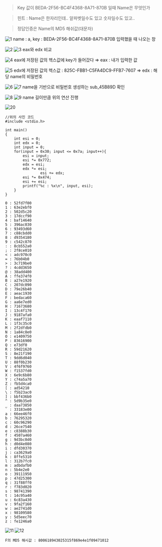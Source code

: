 > Key 값이 BEDA-2F56-BC4F4368-8A71-870B 일때 Name은 무엇인가

> 힌트 : Name은 한자리인데.. 알파벳일수도 있고 숫자일수도 있고..

> 정답인증은 Name의 MD5 해쉬값(대문자)

![1](https://github.com/king-raccoon/Yoom/assets/78426205/871e36ba-ef84-4436-a5a6-9fdcd5af0be9)
name : a, key : BEDA-2F56-BC4F4368-8A71-870B 입력했을 때 나오는 창

![2](https://github.com/king-raccoon/Yoom/assets/78426205/5d7f8938-4231-49ea-b28c-d8d142559264)
![3](https://github.com/king-raccoon/Yoom/assets/78426205/b6451fca-0137-42d4-b6ae-b9177cacf8da)
eax와 edx 비교

![4](https://github.com/king-raccoon/Yoom/assets/78426205/3ccc3d85-c8db-4a7f-8c32-99cd12a2f68c)
eax에 저장된 값의 헥스값에 key가 들어갔다 ⇒ eax : 내가 입력한 값

![5](https://github.com/king-raccoon/Yoom/assets/78426205/8811a9f3-f9a2-4c9a-8d7b-c33d9c6663b3)
edx에 저장된 값의 헥스값 : 825C-FBB1-C5FA4DC9-FFB7-7607 ⇒ edx : 해당 name의 비밀번호

![6](https://github.com/king-raccoon/Yoom/assets/78426205/664f65ad-5509-4d9d-ab1c-68029d87ddfe)
![7](https://github.com/king-raccoon/Yoom/assets/78426205/acb44938-a54d-402b-85b0-5be59e4f9976)
name을 기반으로 비밀번호 생성하는 sub_45B89D 확인

![8](https://github.com/king-raccoon/Yoom/assets/78426205/3e4cc50f-b5ce-4e3c-ac5f-564445accf87)
![9](https://github.com/king-raccoon/Yoom/assets/78426205/55e2897d-8af4-4f43-bc29-d24ec451b37b)
name 길이만큼 위의 연산 진행

![20](https://github.com/king-raccoon/Yoom/assets/78426205/6afc86d8-b51f-4386-b71d-b1e238135eee)

```
//위의 사진 코드
#include <stdio.h>

int main()
{
    int esi = 0;
    int edx = 0;
    int input = 0;
    for(input = 0x30; input <= 0x7a; input++){
        esi = input;
        esi *= 0x772;
        edx = esi;
        edx *= esi;
				esi += edx;
        esi *= 0x474;
        esi += esi;
        printf("%c : %x\n", input, esi);
    }
}
```

```
0 : 52fd7f00
1 : 63e2ebf0
2 : 502d5c20
3 : 17dccf90
4 : baf14640
5 : 396ac030
6 : 93493d60
7 : c88cbdd0
8 : d9354180
9 : c542c870
: : 8cb552a0
; : 2f8ce010
< : adc970c0
= : 76b04b0
> : 3c719be0
? : 4cdd3650
@ : 38add400
A : ffe374f0
B : a27e1920
C : 207dc090
D : 79e26b40
E : aeac1930
F : bedaca60
G : aa6e7ed0
H : 71673680
I : 13c4f170
J : 9187afa0
K : eaaf7110
L : 1f3c35c0
M : 2f2dfdb0
N : 1a84c8e0
O : e1409750
P : 83616900
Q : e73df0
R : 59d21620
S : 8e21f190
T : 9dd6d040
U : 88f0b230
V : 4f6f9760
W : f1537fd0
X : 6e9c6b80
Y : c74a5a70
Z : fb5d4ca0
[ : ad54210
\ : f5b23ac0
] : bbf436b0
^ : 5d9b35e0
_ : daa73850
` : 33183e00
a : 66ee46f0
b : 76295320
c : 60c96290
d : 26ce7540
e : c8388b30
f : 4507a460
g : 9d3bc0d0
h : d0d4e080
i : dfd30370
j : ca3629a0
k : 8ffe5310
l : 312b7fc0
m : adbdafb0
n : 5b4e2e0
o : 39111950
p : 47d25300
q : 31f88ff0
r : f783d020
s : 98741390
t : 14c95a40
u : 6c83a430
v : 9fa2f160
w : ae2741d0
x : 98109580
y : 5d5eec70
z : fe1246a0
```

![11](https://github.com/king-raccoon/Yoom/assets/78426205/b754c200-f120-4e6f-aa6b-71ccec35a030)
![12](https://github.com/king-raccoon/Yoom/assets/78426205/1a8bd3eb-d5b2-4851-8f55-1ca9f7ba03fb)

`F의 MD5 해시값 : 800618943025315f869e4e1f09471012`
